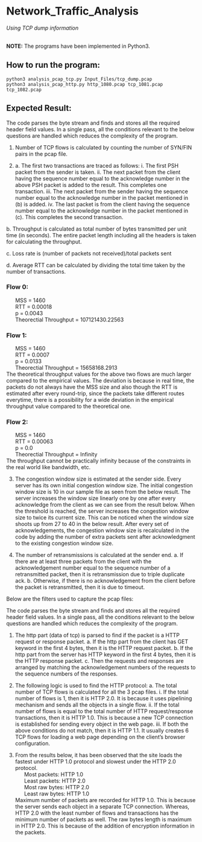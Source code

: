 # Network_Traffic_Analysis
*Using TCP dump information* <br> <br>

**NOTE:** The programs have been implemented in Python3.

## How to run the program:
	python3 analysis_pcap_tcp.py Input_Files/tcp_dump.pcap
	python3 analysis_pcap_http.py http_1080.pcap tcp_1081.pcap tcp_1082.pcap
	
## Expected Result:

The code parses the byte stream and finds and stores all the required header field values. In a single pass, all the conditions relevant to the below questions are handled which reduces the complexity of the program.
1.	Number of TCP flows is calculated by counting the number of SYN/FIN pairs in the pcap file.
 
2.	a.	The first two transactions are traced as follows:
i.	The first PSH packet from the sender is taken.
ii.	The next packet from the client having the sequence number equal to the acknowledge number in the above PSH packet is added to the result. This completes one transaction.
iii.	The next packet from the sender having the sequence number equal to the acknowledge number in the packet mentioned in (b) is added. 
iv.	The last packet is from the client having the sequence number equal to the acknowledge number in the packet mentioned in (c). This completes the second transaction.
 
b.	Throughput is calculated as total number of bytes transmitted per unit time (in seconds). The entire packet length including all the headers is taken for calculating the throughput.
 
c.	Loss rate is (number of packets not received)/total packets sent
 
d.	Average RTT can be calculated by dividing the total time taken by the number of transactions.
 
### Flow 0:
&nbsp;&nbsp;&nbsp;&nbsp;&nbsp;&nbsp;MSS = 1460 <br>
&nbsp;&nbsp;&nbsp;&nbsp;&nbsp;&nbsp;RTT = 0.00018 <br>
&nbsp;&nbsp;&nbsp;&nbsp;&nbsp;&nbsp;p = 0.0043 <br>
&nbsp;&nbsp;&nbsp;&nbsp;&nbsp;&nbsp;Theorectial Throughput = 107121430.22563
### Flow 1:
&nbsp;&nbsp;&nbsp;&nbsp;&nbsp;&nbsp;MSS = 1460 <br>
&nbsp;&nbsp;&nbsp;&nbsp;&nbsp;&nbsp;RTT = 0.0007 <br>
&nbsp;&nbsp;&nbsp;&nbsp;&nbsp;&nbsp;p = 0.0133 <br>
&nbsp;&nbsp;&nbsp;&nbsp;&nbsp;&nbsp;Theorectial Throughput = 15658168.2913 <br>
The theoretical throughput values for the above two flows are much larger compared to the empirical values. The deviation is because in real time, the packets do not always have the MSS size and also though the RTT is estimated after every round-trip, since the packets take different routes everytime, there is a possibility for a wide deviation in the empirical throughput value compared to the theoretical one.
### Flow 2:
&nbsp;&nbsp;&nbsp;&nbsp;&nbsp;&nbsp;MSS = 1460 <br>
&nbsp;&nbsp;&nbsp;&nbsp;&nbsp;&nbsp;RTT = 0.00063 <br>
&nbsp;&nbsp;&nbsp;&nbsp;&nbsp;&nbsp;p = 0.0 <br>
&nbsp;&nbsp;&nbsp;&nbsp;&nbsp;&nbsp;Theorectial Throughput = Infinity <br>
The throughput cannot be practically infinity because of the constraints in the real world like bandwidth, etc.

3.	The congestion window size is estimated at the sender side. Every server has its own initial congestion window size. The initial congestion window size is 10 in our sample file as seen from the below result. The server increases the window size linearly one by one after every acknowledge from the client as we can see from the result below. When the threshold is reached, the server increases the congestion window size to twice its current size. This can be noticed when the window size shoots up from 27 to 40 in the below result.
After every set of acknowledgements, the congestion window size is recalculated in the code by adding the number of extra packets sent after acknowledgment to the existing congestion window size.
 

4.	The number of retransmissions is calculated at the sender end.
a.	If there are at least three packets from the client with the acknowledgement number equal to the sequence number of a retransmitted packet, then it is retransmission due to triple duplicate ack.
b.	Otherwise, if there is no acknowledgement from the client before the packet is retransmitted, then it is due to timeout.

Below are the filters used to capture the pcap files: <br>

 
The code parses the byte stream and finds and stores all the required header field values. In a single pass, all the conditions relevant to the below questions are handled which reduces the complexity of the program.
1.	The http part (data of tcp) is parsed to find if the packet is a HTTP request or response packet.
a.	If the http part from the client has GET keyword in the first 4 bytes, then it is the HTTP request packet.
b.	If the http part from the server has HTTP keyword in the first 4 bytes, then it is the HTTP response packet.
c.	Then the requests and responses are arranged by matching the acknowledgement numbers of the requests to the sequence numbers of the responses.
 
 
2.	The following logic is used to find the HTTP protocol:
a.	The total number of TCP flows is calculated for all the 3 pcap files.
i.	If the total number of flows is 1, then it is HTTP 2.0. It is because it uses pipelining mechanism and sends all the objects in a single flow.
ii.	If the total number of flows is equal to the total number of HTTP request/response transactions, then it is HTTP 1.0. This is because a new TCP connection is established for sending every object in the web page.
iii.	If both the above conditions do not match, then it is HTTP 1.1. It usually creates 6 TCP flows for loading a web page depending on the client’s browser configuration.
 
3.	From the results below, it has been observed that the site loads the fastest under HTTP 1.0 protocol and slowest under the HTTP 2.0 protocol. <br>
&nbsp;&nbsp;&nbsp;&nbsp;&nbsp;&nbsp;Most packets: HTTP 1.0 <br>
&nbsp;&nbsp;&nbsp;&nbsp;&nbsp;&nbsp;Least packets: HTTP 2.0 <br>
&nbsp;&nbsp;&nbsp;&nbsp;&nbsp;&nbsp;Most raw bytes: HTTP 2.0 <br>
&nbsp;&nbsp;&nbsp;&nbsp;&nbsp;&nbsp;Least raw bytes: HTTP 1.0 <br>
	Maximum number of packets are recorded for HTTP 1.0. This is because the server sends each object in a separate TCP connection. Whereas, HTTP 2.0 with the least number of flows and transactions has the minimum number of packets as well.
	The raw bytes length is maximum in HTTP 2.0. This is because of the addition of encryption information in the packets.
